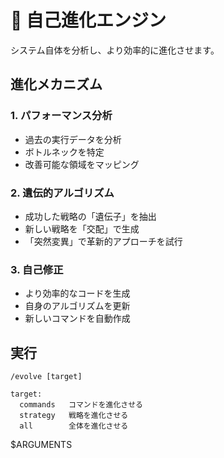# 🧬 自己進化エンジン

システム自体を分析し、より効率的に進化させます。

## 進化メカニズム

### 1. パフォーマンス分析
- 過去の実行データを分析
- ボトルネックを特定
- 改善可能な領域をマッピング

### 2. 遺伝的アルゴリズム
- 成功した戦略の「遺伝子」を抽出
- 新しい戦略を「交配」で生成
- 「突然変異」で革新的アプローチを試行

### 3. 自己修正
- より効率的なコードを生成
- 自身のアルゴリズムを更新
- 新しいコマンドを自動作成

## 実行
```
/evolve [target]

target:
  commands   コマンドを進化させる
  strategy   戦略を進化させる
  all        全体を進化させる
```

$ARGUMENTS
